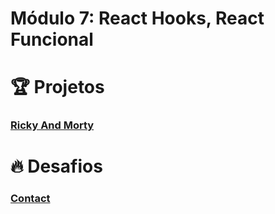 # Módulo 7: React Hooks, React Funcional

# :trophy:  Projetos

### [Ricky And Morty](https://github.com/Luuck4s/AceleraDev-React/tree/master/Modulo%207/ricky-morty)

# :fire: Desafios 

### [Contact](https://github.com/Luuck4s/AceleraDev-React/tree/master/Modulo%206/contact)